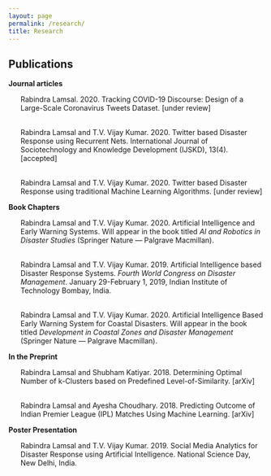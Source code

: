 ```yaml
---
layout: page
permalink: /research/
title: Research
---
```

<h2>Publications</h2>
<b>Journal articles</b>
<ul>

Rabindra Lamsal. 2020. Tracking COVID-19 Discourse: Design of a Large-Scale Coronavirus Tweets Dataset. [under review] <br><br>

Rabindra Lamsal and T.V. Vijay Kumar. 2020. Twitter based Disaster Response using Recurrent Nets. International Journal of Sociotechnology and Knowledge
Development (IJSKD), 13(4). [accepted]<br><br>

Rabindra Lamsal and T.V. Vijay Kumar. 2020. Twitter based Disaster Response using traditional Machine Learning Algorithms. [under review]

</ul>

<b>Book Chapters</b>

<ul>

Rabindra Lamsal and T.V. Vijay Kumar. 2020. Artificial Intelligence and Early Warning Systems. Will appear in the book titled <em>AI and Robotics in Disaster Studies</em>
(Springer Nature — Palgrave Macmillan).<br><br>

Rabindra Lamsal and T.V. Vijay Kumar. 2019. Artificial Intelligence based Disaster Response Systems. <em>Fourth World Congress on Disaster Management</em>. January 29-February 1, 2019, Indian Institute of Technology Bombay, India.<br><br>

Rabindra Lamsal and T.V. Vijay Kumar. 2020. Artificial Intelligence Based Early Warning System for Coastal Disasters. Will appear in the book titled <em>Development in
Coastal Zones and Disaster Management</em> (Springer Nature — Palgrave Macmillan).

</ul>

<b>In the Preprint</b>

<ul>

Rabindra Lamsal and Shubham Katiyar. 2018. Determining Optimal Number of k-Clusters based on Predefined Level-of-Similarity. [arXiv]<br><br>

Rabindra Lamsal and Ayesha Choudhary. 2018. Predicting Outcome of Indian Premier League (IPL) Matches Using Machine Learning. [arXiv]

</ul>

<b>Poster Presentation</b>
<ul>

Rabindra Lamsal and T.V. Vijay Kumar. 2019. Social Media Analytics for Disaster Response using Artificial Intelligence. National Science Day, New Delhi, India.

</ul>
